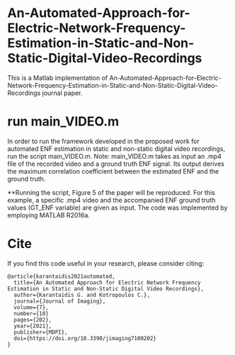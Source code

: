 # An-Automated-Approach-for-Electric-Network-Frequency-Estimation-in-Static-and-Non-Static-Digital-Video-Recordings
This is a Matlab implementation of An-Automated-Approach-for-Electric-Network-Frequency-Estimation-in-Static-and-Non-Static-Digital-Video-Recordings journal paper.

# run main_VIDEO.m

In order to run the framework developed in the proposed work for automated ENF estimation in static and non-static digital video recordings, run the script main_VIDEO.m. Note: main_VIDEO.m takes as input an .mp4 file of the recorded video and a ground truth ENF signal. Its output derives the maximum correlation coefficient between the estimated ENF and the ground truth.

**Running the script, Figure 5 of the paper will be reproduced. For this example, a specific .mp4 video and the accompanied ENF ground truth values (GT_ENF variable) are given as input. The code was implemented by employing MATLAB R2016a.


# Cite
If you find this code useful in your research, please consider citing:
```
@article{karantaidis2021automated,
  title={An Automated Approach for Electric Network Frequency Estimation in Static and Non-Static Digital Video Recordings},
  author={Karantaidis G. and Kotropoulos C.},
  journal={Journal of Imaging},
  volume={7},
  number={10}
  pages={202},
  year={2021},
  publisher={MDPI},
  doi={https://doi.org/10.3390/jimaging7100202}
}
